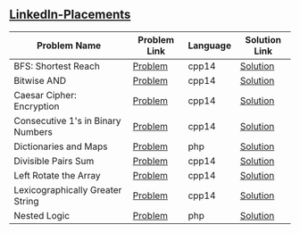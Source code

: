 ## [LinkedIn-Placements](https://www.hackerrank.com/domains/tutorials/linkedin-placements)

Problem Name|Problem Link|Language|Solution Link
---|---|---|---
BFS: Shortest Reach|[Problem](https://www.hackerrank.com/challenges/linkedin-practice-graph-theory-bfs/problem)|cpp14|[Solution](./linkedin-practice-graph-theory-bfs.cpp)
Bitwise AND|[Problem](https://www.hackerrank.com/challenges/linkedin-practice-bitwise-and/problem)|cpp14|[Solution](./linkedin-practice-bitwise-and.cpp)
Caesar Cipher: Encryption|[Problem](https://www.hackerrank.com/challenges/linkedin-practice-caesar-cipher/problem)|cpp14|[Solution](./linkedin-practice-caesar-cipher.cpp)
Consecutive 1's in Binary Numbers|[Problem](https://www.hackerrank.com/challenges/linkedin-practice-binary-numbers/problem)|cpp14|[Solution](./linkedin-practice-binary-numbers.cpp)
Dictionaries and Maps|[Problem](https://www.hackerrank.com/challenges/linkedin-practice-dictionaries-and-maps/problem)|php|[Solution](./linkedin-practice-dictionaries-and-maps.php)
Divisible Pairs Sum|[Problem](https://www.hackerrank.com/challenges/linkedin-practice-divisible-sum-pairs/problem)|cpp14|[Solution](./linkedin-practice-divisible-sum-pairs.cpp)
Left Rotate the Array|[Problem](https://www.hackerrank.com/challenges/linkedin-practice-array-left-rotation/problem)|cpp14|[Solution](./linkedin-practice-array-left-rotation.cpp)
Lexicographically Greater String|[Problem](https://www.hackerrank.com/challenges/linkedin-practice-bigger-is-greater/problem)|cpp14|[Solution](./linkedin-practice-bigger-is-greater.cpp)
Nested Logic|[Problem](https://www.hackerrank.com/challenges/linkedin-practice-nested-logic/problem)|php|[Solution](./linkedin-practice-nested-logic.php)
